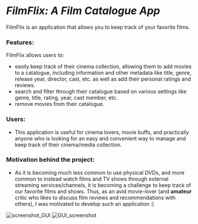 # *FilmFlix: A Film Catalogue App*

FilmFlix is an application that allows you to keep track of your favorite films. 

### Features:
FilmFlix allows users to:
- easily keep track of their cinema collection, allowing them to add movies to a catalogue, including
 information and other metadata like title, genre, release year, director, cast, etc. as well as add
 their personal ratings and reviews.
- search and filter through their catalogue based on various settings like genre, title, rating, year, cast member, etc.
- remove movies from their catalogue.

### Users:
- This application is useful for cinema lovers, movie buffs, and practically anyone who is looking for an easy and
 convenient way to manage and keep track of their cinema/media collection.
 
### Motivation behind the project:
- As it is becoming much less common to use physical DVDs, and more common to instead watch films
and TV shows through external streaming services/channels, it is becoming a challenge to keep track of our favorite
films and shows. Thus, as an avid movie-lover (and **amateur** critic who likes to discuss
film reviews and recommendations with others), I was motivated to develop such an application :)

![screenshot_GUI](https://user-images.githubusercontent.com/40971424/132119279-df456306-4be8-46f3-b952-52143bdab945.PNG)
![GUI_screenshot](https://user-images.githubusercontent.com/40971424/132119283-8bade9f3-52b5-4cf5-a0d1-8a3340eb16ba.PNG)
